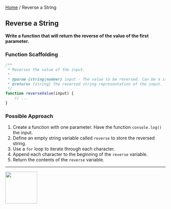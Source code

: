 [Home](/) / Reverse a String

<style>@import url("//readme.codeadam.ca/readme.css");</style>

## Reverse a String

**Write a function that will return the reverse of the value of the first parameter.**

### Function Scaffolding

```javascript
/**
 * Reverses the value of the input.
 *
 * @param {string|number} input - The value to be reversed. Can be a string or a number.
 * @returns {string} The reversed string representation of the input.
 */
function reverseValue(input) {
    // ...
}
```

### Possible Approach

1. Create a function with one parameter. Have the function `console.log()` the input.
2. Define an empty string variable called `reverse` to store the reversed string. 
3. Use a `for` loop to iterate through each character.
4. Append each character to the beginning of the `reverse` variable. 
5. Return the contents of the `reverse` variable.

---

<a href="https://codeadam.ca">
<img src="https://cdn.codeadam.ca/images@1.0.0/codeadam-logo-coloured-horizontal.png" width="100">
</a>






